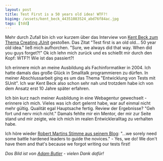 ```yaml
---
layout: post
title: Test First is a 50 years old idea! WTF?!
bigimg: /assets/kent_beck_44351083524_abd76f84ac.jpg
tags: [tdd]
---
```


Mehr durch Zufall bin ich vor kurzem über das Interview von [Kent Beck zum Thema Creating JUnit](https://www.youtube.com/watch?v=1zaCvLVU70o) gestoßen. Das Zitat "Test first is an old old... 50 year old idea." ließ mich aufhorchen. "Sure, we always did that way. When did you guys forget?!" Ok ich lehn mich zurück und es schießt mir durch den Kopf: WTF?! Wie ist das passiert?!

Ich erinnere mich an meine Ausbildung als Fachinformatiker in 2004. Ich hatte damals das große Glück in Smalltalk programmieren zu dürfen. In meiner Abschlussarbeit ging es um das Thema "Entwicklung von Tests mit SUnit". Ich war Kent Beck also schon sehr nah und trotzdem habe ich von dem Ansatz erst 10 Jahre später erfahren.

Ich bin kurz nach meiner Ausbildung in eine Webagentur gewechselt - erinnere ich mich. Vieles was ich dort gelernt habe, war auf einmal nicht mehr gültig. Qualität egal Hauptsache fertig. Review der Ergebnisse? "Geh fort und nerv mich nicht." Damals fehlte mir ein Mentor, der mir zur Seite stand und mir zeigte, wie ich mich im realen Entwickleralltag zu verhalten habe.

Ich höre wieder [Robert Martins Stimme aus seinem Blog](http://blog.8thlight.com/uncle-bob/2013/11/25/Novices-Coda.html): "...we sorely need some battle hardened leaders to guide the novices." - Yes, we do! We don't have them and that's because we forgot writing our tests first!

_Das Bild ist von [Adam Butler](https://www.flickr.com/photos/100289769@N08/) - vielen Dank dafür!_